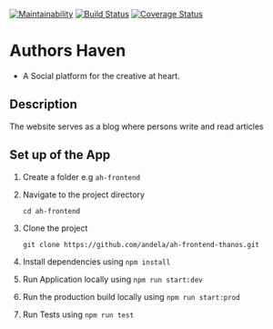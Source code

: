 [![Maintainability](https://api.codeclimate.com/v1/badges/ce82a44a84f603a410ac/maintainability)](https://codeclimate.com/github/andela/ah-frontend-thanos/maintainability)
[![Build Status](https://travis-ci.org/andela/ah-frontend-thanos.svg?branch=develop)](https://travis-ci.org/andela/ah-frontend-thanos)
[![Coverage Status](https://coveralls.io/repos/github/andela/ah-frontend-thanos/badge.svg?branch=ch-setup-test-env-%23161348746)](https://coveralls.io/github/andela/ah-frontend-thanos?branch=ch-setup-test-env-%23161348746)

# Authors Haven

- A Social platform for the creative at heart.

## Description

The website serves as a blog where persons write and read articles

## Set up of the App

1. Create a folder e.g `ah-frontend`

2. Navigate to the project directory

   `cd ah-frontend`

3. Clone the project

   `git clone https://github.com/andela/ah-frontend-thanos.git`

4. Install dependencies using `npm install`

5. Run Application locally using `npm run start:dev`

6. Run the production build locally using `npm run start:prod`

7. Run Tests using `npm run test`
